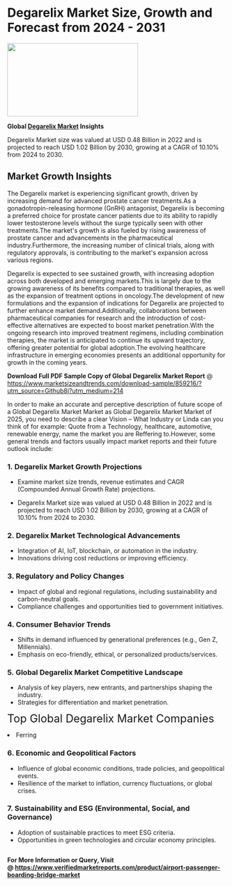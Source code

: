 <H1>Degarelix Market Size, Growth and Forecast from 2024 - 2031</H1><img class="aligncenter size-medium wp-image-584254" src="https://thirdeyenews.in/wp-content/uploads/2024/09/Global-Market-Research-300x168.jpeg" alt="" width="300" height="168" /><p><strong>Global&nbsp;<a href="https://www.marketsizeandtrends.com/download-sample/859216/?utm_source=Github8j?utm_medium=214">Degarelix Market</a> Insights</strong></p><p>Degarelix Market size was valued at USD 0.48 Billion in 2022 and is projected to reach USD 1.02 Billion by 2030, growing at a CAGR of 10.10% from 2024 to 2030.</p><p><h2>Market Growth Insights</h2> <p>The Degarelix market is experiencing significant growth, driven by increasing demand for advanced prostate cancer treatments.As a gonadotropin-releasing hormone (GnRH) antagonist, Degarelix is becoming a preferred choice for prostate cancer patients due to its ability to rapidly lower testosterone levels without the surge typically seen with other treatments.The market's growth is also fueled by rising awareness of prostate cancer and advancements in the pharmaceutical industry.Furthermore, the increasing number of clinical trials, along with regulatory approvals, is contributing to the market's expansion across various regions.</p> <p>Degarelix is expected to see sustained growth, with increasing adoption across both developed and emerging markets.This is largely due to the growing awareness of its benefits compared to traditional therapies, as well as the expansion of treatment options in oncology.The development of new formulations and the expansion of indications for Degarelix are projected to further enhance market demand.Additionally, collaborations between pharmaceutical companies for research and the introduction of cost-effective alternatives are expected to boost market penetration.With the ongoing research into improved treatment regimens, including combination therapies, the market is anticipated to continue its upward trajectory, offering greater potential for global adoption.The evolving healthcare infrastructure in emerging economies presents an additional opportunity for growth in the coming years.</p> <p><span class=""><strong>Download Full PDF Sample Copy of Global Degarelix Market Report</strong> @ <a href="https://www.marketsizeandtrends.com/download-sample/859216/?utm_source=Github8j?utm_medium=214" target="_blank">https://www.marketsizeandtrends.com/download-sample/859216/?utm_source=Github8j?utm_medium=214</a></span></p><p>In order to make an accurate and perceptive description of future scope of a Global&nbsp;Degarelix Market Market as Global&nbsp;Degarelix Market Market of 2025, you need to describe a clear Vision &ndash; What Industry or Linda can you think of for example: Quote from a Technology, healthcare, automotive, renewable energy, name the market you are Reffering to.However, some general trends and factors usually impact market reports and their future outlook include:</p><h3>1.&nbsp;<strong>Degarelix Market Growth Projections</strong></h3><ul><li>Examine market size trends, revenue estimates and CAGR (Compounded Annual Growth Rate) projections.</li><li><p>Degarelix Market size was valued at USD 0.48 Billion in 2022 and is projected to reach USD 1.02 Billion by 2030, growing at a CAGR of 10.10% from 2024 to 2030.</p></li></ul><h3>2.&nbsp;<strong>Degarelix Market Technological Advancements</strong></h3><ul><li>Integration of AI, IoT, blockchain, or automation in the industry.</li><li>Innovations driving cost reductions or improving efficiency.</li></ul><h3>3.&nbsp;<strong>Regulatory and Policy Changes</strong></h3><ul><li>Impact of global and regional regulations, including sustainability and carbon-neutral goals.</li><li>Compliance challenges and opportunities tied to government initiatives.</li></ul><h3>4.&nbsp;<strong>Consumer Behavior Trends</strong></h3><ul><li>Shifts in demand influenced by generational preferences (e.g., Gen Z, Millennials).</li><li>Emphasis on eco-friendly, ethical, or personalized products/services.</li></ul><h3>5.&nbsp;<strong>Global Degarelix Market Competitive Landscape</strong></h3><ul><li>Analysis of key players, new entrants, and partnerships shaping the industry.</li><li>Strategies for differentiation and market penetration.</li></ul><p data-pm-slice="1 1 []"><span style="color: inherit; font-family: inherit; font-size: 25px;">Top Global Degarelix Market Companies</span></p><div class="" data-test-id=""><p><li>Ferring</li></p></div><h3>6.&nbsp;<strong>Economic and Geopolitical Factors</strong></h3><ul><li>Influence of global economic conditions, trade policies, and geopolitical events.</li><li>Resilience of the market to inflation, currency fluctuations, or global crises.</li></ul><h3>7.&nbsp;<strong>Sustainability and ESG (Environmental, Social, and Governance)</strong></h3><ul><li>Adoption of sustainable practices to meet ESG criteria.</li><li>Opportunities in green technologies and circular economy principles.</li></ul><h2><strong style="font-size: 14px;">For More Information or Query, Visit @&nbsp;</strong><a style="background-color: #ffffff; font-size: 14px;" href="https://www.marketsizeandtrends.com/report/degarelix-market/" target="_blank">https://www.verifiedmarketreports.com/product/airport-passenger-boarding-bridge-market</a></h2>